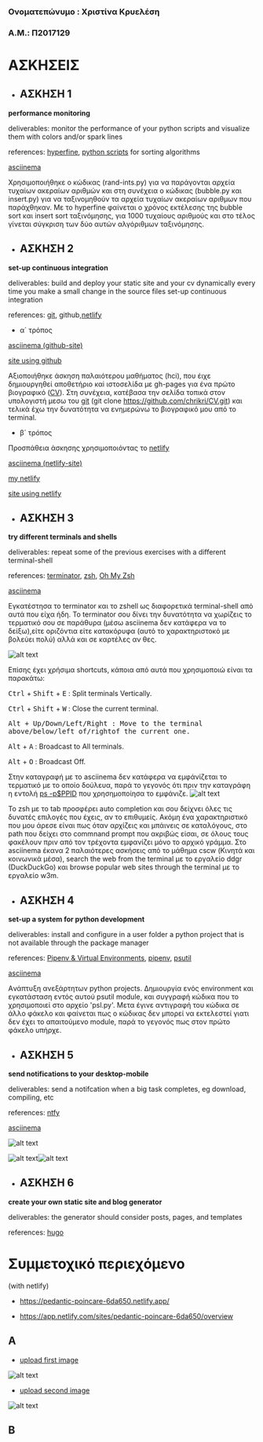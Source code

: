 ### Ονοματεπώνυμο : Χριστίνα Κρυελέση 
### Α.Μ.: Π2017129


# ΑΣΚΗΣΕΙΣ

* ## ΑΣΚΗΣΗ 1
**performance monitoring**

deliverables: monitor the performance of your python scripts and visualize them with colors and/or spark lines

references: [hyperfine](https://github.com/sharkdp/hyperfine), [python scripts](https://medium.com/@george.seif94/a-tour-of-the-top-5-sorting-algorithms-with-python-code-43ea9aa02889) for sorting algorithms

[asciinema](https://asciinema.org/a/JvpO6wWi3Dt9YaQ8d7Qs3iYis)

  Χρησιμοποιήθηκε ο κώδικας (rand-ints.py) για να παράγονται αρχεία τυχαίων ακεραίων αριθμών και στη συνέχεια ο κώδικας (bubble.py και insert.py)  για να ταξινομηθούν τα αρχεία τυχαίων ακεραίων αριθμων που παράχθηκαν. Με το hyperfine φαίνεται ο χρόνος εκτέλεσης της bubble sort και insert sort ταξινόμησης, για 1000 τυχαίους αριθμούς και στο τέλος γίνεται σύγκριση των δύο αυτών αλγόριθμων ταξινόμησης.



* ## ΑΣΚΗΣΗ 2
**set-up continuous integration**

deliverables: build and deploy your static site and your cv dynamically every time you make a small change in the source files set-up continuous integration 

references: [git](https://git-scm.com/book/en/v2/Git-Basics-Getting-a-Git-Repository), github,[netlify](https://www.netlify.com/)

* α´ τρόπος

[asciinema (github-site)](https://asciinema.org/a/ProG5WQxS9StxaYug4sA9RkVt)

[site using github](https://chrikri.github.io/CV/)

  Αξιοποιήθηκε άσκηση παλαιότερου μαθήματος (hci), που έιχε δημιουργηθεί αποθετήριο καi ιστοσελίδα με gh-pages για ένα πρώτο βιογραφικό ([CV](https://github.com/chrikri/CV)). Στη συνέχεια, κατέβασα την σελίδα τοπικά στον υπολογιστή μεσω του [git](https://git-scm.com/book/en/v2/Git-Basics-Getting-a-Git-Repository) (git clone https://github.com/chrikri/CV.git) και τελικά έχω την δυνατότητα να ενημερώνω το βιογραφικό μου από το terminal.


* β´ τρόπος

Προσπάθεια άσκησης χρησιμοποιόντας το [netlify](https://www.netlify.com/)

[asciinema (netlify-site)](https://asciinema.org/a/FLhBk5CrbOTPppUEjnkZjaPJl)

[my netlify](https://app.netlify.com/sites/chrikri/overview)

[site using netlify](https://chrikri.netlify.com/3)



* ## ΑΣΚΗΣΗ 3
**try different terminals and shells**

deliverables: repeat some of the previous exercises with a different terminal-shell 

references: [terminator](https://gnometerminator.blogspot.com/p/introduction.html), [zsh](https://linuxconfig.org/learn-the-basics-of-the-zsh-shell), [Oh My Zsh](https://github.com/ohmyzsh/ohmyzsh)



[asciinema](https://asciinema.org/a/p9J6UyQ1ikmnm9PuLBOsWctbS)

  Εγκατέστησα το terminator και το zshell ως διαφορετικά terminal-shell από αυτά που είχα ήδη. Το terminator σου δίνει την δυνατότητα να χωρίζεις το τερματικό σου σε παράθυρα (μέσω asciinema δεν κατάφερα να το δείξω),είτε οριζόντια είτε κατακόρυφα (αυτό το χαρακτηριστοκό με βολεύει πολύ) αλλά και σε καρτέλες αν θες.
  
   ![alt text](https://github.com/chrikri/sw/blob/2017129/projects/2017129/Screenshot%20from%202020-05-10%2001-42-23.png)
   
   
  Επίσης έχει χρήσιμα shortcuts, κάποια από αυτά που χρησιμοποιώ είναι τα παρακάτω: 
  
 <kbd>Ctrl</kbd> + <kbd>Shift</kbd> + <kbd>E</kbd> : Split terminals Vertically.
  
 <kbd>Ctrl</kbd> + <kbd>Shift</kbd> + <kbd>W</kbd> : Close the current terminal.
  
 <kbd>Alt<kbd> + <kbd>Up/Down/Left/Right</kbd> : Move to the terminal above/below/left of/rightof the current one.
  
 <kbd>Alt</kbd> + <kbd>A</kbd> : Broadcast to All terminals.
  
 <kbd>Alt</kbd> + <kbd>O</kbd> : Broadcast Off.
 
   Στην καταγραφή με το asciinema δεν κατάφερα να εμφάνίζεται το τερματικό με το οποίο δούλευα, παρά το γεγονός ότι πριν την καταγράφη η εντολή [ps -p$PPID](https://unix.stackexchange.com/questions/93376/which-terminal-type-am-i-using) που χρησημοποίησα το εμφάνιζε.
   ![alt text](https://github.com/chrikri/sw/blob/2017129/projects/2017129/Screenshot%20from%202020-05-10%2002-08-45.png)
   
  Το zsh  με το tab προσφέρει auto completion και σου δείχνει όλες τις δυνατές επιλογές που έχεις, αν το επιθυμείς. Ακόμη ένα χαρακτηριστικό που μου άρεσε είναι πως όταν αρχίζεις και μπάινεις σε καταλόγους, στο path που δείχει στο commnand prompt που ακριβώς είσαι, σε όλους τους φακέλουν πριν από τον τρέχοντα εμφανίζει μόνο το αρχικό γράμμα. 
  Στο asciinema έκανα 2 παλαιότερες ασκήσεις από το μάθημα cscw (Κινητά και κοινωνικά μέσα), search the web from the terminal με το εργαλείο ddgr (DuckDuckGo) και browse popular web sites through the terminal με το εργαλείο w3m.

* ## ΑΣΚΗΣΗ 4
**set-up a system for python development**

deliverables: install and configure in a user folder a python project that is not available through the package manager

references: [Pipenv & Virtual Environments](https://docs.python-guide.org/dev/virtualenvs/), [pipenv](https://pipenv.pypa.io/en/latest/), [psutil](https://github.com/giampaolo/psutil)

[asciinema](https://asciinema.org/a/ZawuuBYV6FaNVC8MlFMmz5Yl4)

  Aνάπτυξη ανεξάρτητων python projects. Δημιουργία ενός environment και εγκατάσταση εντός αυτού psutil module, και συγγραφή κώδικα που το χρησιμοποιεί στο αρχείο 'psl.py'. Μετα έγινε αντιγραφή του κώδικα σε άλλο φάκελο και φαίνεται πως ο κώδικας δεν μπορεί να εκτελεστεί γιατι δεν έχει το απαιτούμενο module, παρά το γεγονός πως στον πρώτο φάκελο υπήρχε.


* ## ΑΣΚΗΣΗ 5

**send notifications to your desktop-mobile**

deliverables: send a notifcation when a big task completes, eg download, compiling, etc

references: [ntfy](https://github.com/dschep/ntfy#linux-desktop-notifications---linux)

[asciinema](https://asciinema.org/a/oCETrINwco0ioAf9B9IdKmstc)

![alt text](https://github.com/chrikri/sw/blob/2017129/projects/2017129/ntfylinux.png)

![alt text](https://github.com/chrikri/sw/blob/2017129/projects/2017129/ntfymobiles.jpg)![alt text](https://github.com/chrikri/sw/blob/2017129/projects/2017129/ntfymobile2s.jpg)


* ## ΑΣΚΗΣΗ 6

**create your own static site and blog generator**

deliverables: the generator should consider posts, pages, and templates

references: [hugo](https://gohugo.io/)




# Συμμετοχικό περιεχόμενο

(with netlify)

* https://pedantic-poincare-6da650.netlify.app/

* https://app.netlify.com/sites/pedantic-poincare-6da650/overview

## A

- [upload first image](https://github.com/chrikri/gr/blob/gh-pages/_gallery/logo-language.md)

![alt text](https://github.com/chrikri/sw/blob/2017129/projects/2017129/logo-result.png)


- [upload second image](https://github.com/chrikri/gr/blob/gh-pages/_gallery/smartwatch-sw.md)

![alt text](https://github.com/chrikri/sw/blob/2017129/projects/2017129/smartwatch-result.png)

## B
